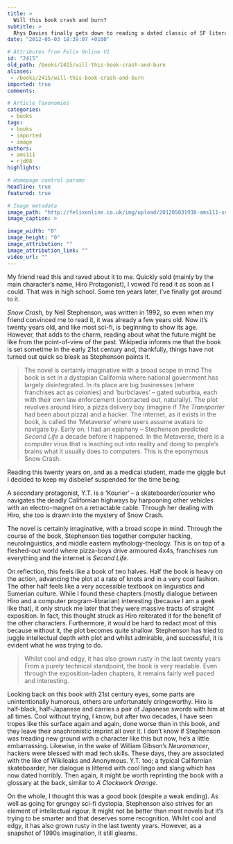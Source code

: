 ```yaml
---
title: >
  Will this book crash and burn?
subtitle: >
  Rhys Davies finally gets down to reading a dated classic of SF literature
date: "2012-05-03 18:39:07 +0100"

# Attributes from Felix Online V1
id: "2415"
old_path: /books/2415/will-this-book-crash-and-burn
aliases:
 - /books/2415/will-this-book-crash-and-burn
imported: true
comments:

# Article Taxonomies
categories:
 - books
tags:
 - books
 - imported
 - image
authors:
 - ams111
 - rjd08
highlights:

# Homepage control params
headline: true
featured: true

# Image metadata
image_path: "http://felixonline.co.uk/img/upload/201205031938-ams111-snow-crash.jpg"
image_caption: >

image_width: "0"
image_height: "0"
image_attribution: ""
image_attribution_link: ""
video_url: ""
---
```


My friend read this and raved about it to me. Quickly sold (mainly by the main character’s name, Hiro Protagonist), I vowed I’d read it as soon as I could. That was in high school. Some ten years later, I’ve finally got around to it.

_Snow Crash_, by Neil Stephenson, was written in 1992, so even when my friend convinced me to read it, it was already a few years old. Now it’s twenty years old, and like most sci-fi, is beginning to show its age. However, that adds to the charm, reading about what the future might be like from the point-of-view of the past. Wikipedia informs me that the book is set sometime in the early 21st century and, thankfully, things have not turned out quick so bleak as Stephenson paints it.
> The novel is certainly imaginative with a broad scope in mind
The book is set in a dystopian California where national government has largely disintegrated. In its place are big businesses (where franchises act as colonies) and ‘burbclaves’ – gated suburbia, each with their own law enforcement (contracted out, naturally). The plot revolves around Hiro, a pizza delivery boy (imagine if _The Transporter_ had been about pizza) and a hacker. The internet, as it exists in the book, is called the ‘Metaverse’ where users assume avatars to navigate by. Early on, I had an epiphany – Stephenson predicted _Second Life_ a decade before it happened. In the Metaverse, there is a computer virus that is leaching out into reality and doing to people’s brains what it usually does to computers. This is the eponymous Snow Crash.

Reading this twenty years on, and as a medical student, made me giggle but I decided to keep my disbelief suspended for the time being.

A secondary protagonist, Y.T. is a ‘Kourier’ – a skateboarder/courier who navigates the deadly Californian highways by harpooning other vehicles with an electro-magnet on a retractable cable. Through her dealing with Hiro, she too is drawn into the mystery of Snow Crash.

The novel is certainly imaginative, with a broad scope in mind. Through the course of the book, Stephenson ties together computer hacking, neurolinguistics, and middle eastern mythology-theology. This is on top of a fleshed-out world where pizza-boys drive armoured 4x4s, franchises run everything and the internet is _Second Life_.

On reflection, this feels like a book of two halves. Half the book is heavy on the action, advancing the plot at a rate of knots and in a very cool fashion. The other half feels like a very accessible textbook on linguistics and Sumerian culture. While I found these chapters (mostly dialogue between Hiro and a computer program-librarian) interesting (because I am a geek like that), it only struck me later that they were massive tracts of straight exposition. In fact, this thought struck as Hiro reiterated it for the benefit of the other characters. Furthermore, it would be hard to redact most of this because without it, the plot becomes quite shallow. Stephenson has tried to juggle intellectual depth with plot and whilst admirable, and successful, it is evident what he was trying to do.
> Whilst cool and edgy, it has also grown rusty in the last twenty years
From a purely technical standpoint, the book is very readable. Even through the exposition-laden chapters, it remains fairly well paced and interesting.

Looking back on this book with 21st century eyes, some parts are unintentionally humorous, others are unfortunately cringeworthy. Hiro is half-black, half-Japanese and carries a pair of Japanese swords with him at all times. Cool without trying, I know, but after two decades, I have seen tropes like this surface again and again, done worse than in this book, and they leave their anachronistic imprint all over it. I don’t know if Stephenson was treading new ground with a character like this but now, he’s a little embarrassing. Likewise, in the wake of William Gibson’s _Neuromancer_, hackers were blessed with mad tech skills. These days, they are associated with the like of Wikileaks and Anonymous. Y.T. too; a typical Californian skateboarder, her dialogue is littered with cool lingo and slang which has now dated horribly. Then again, it might be worth reprinting the book with a glossary at the back, similar to _A Clockwork Orange_.

On the whole, I thought this was a good book (despite a weak ending). As well as going for grungey sci-fi dystopia, Stephenson also strives for an element of intellectual rigour. It might not be better than most novels but it’s trying to be smarter and that deserves some recognition. Whilst cool and edgy, it has also grown rusty in the last twenty years. However, as a snapshot of 1990s imagination, it still gleams.
